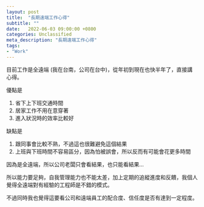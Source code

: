 ```yaml
---
layout: post
title:  "長期遠端工作心得"
subtitle: ""
date:   2022-06-03 09:00:00 +0800
categories: Unclassified
meta_description: "長期遠端工作心得"
tags:
- "Work"
---
```


目前工作是全遠端 (我在台南，公司在台中)，從年初到現在也快半年了，直接講心得。

優點是
1. 省下上下班交通時間
2. 居家工作不用在意穿著
3. 進入狀況時的效率比較好

缺點是
1. 跟同事會比較不熟，不過這也很難避免這個結果
2. 上班與下班時間不容易區分，因為怕被誤會，所以反而有可能會花更多時間

因為是全遠端，所以公司老闆只會看結果，也只能看結果...

所以能力要足夠，自我管理能力也不能太差，加上定期的追縱進度和反饋，我個人覺得全遠端對有經驗的工程師是不錯的模式。

不過同時我也覺得這要看公司和遠端員工的配合度、信任度是否有達到一定程度。
